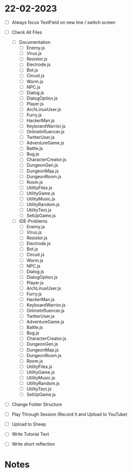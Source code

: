 # 22-02-2023

- [ ] Always focus TextField on new line / switch screen
- [ ] Check All Files
  - [ ] Documentation
    - [ ] Enemy.js
    - [ ] Virus.js
    - [ ] Resistor.js
    - [ ] Electrode.js
    - [ ] Bot.js
    - [ ] Circuit.js
    - [ ] Worm.js
    - [ ] NPC.js
    - [ ] Dialog.js
    - [ ] DialogOption.js
    - [ ] Player.js
    - [ ] ArchLinuxUser.js
    - [ ] Furry.js
    - [ ] HackerMan.js
    - [ ] KeyboardWarrior.js
    - [ ] OnlineInfluencer.js
    - [ ] TwitterUser.js
    - [ ] AdventureGame.js
    - [ ] Battle.js
    - [ ] Bug.js
    - [ ] CharacterCreator.js
    - [ ] DungeonGen.js
    - [ ] DungeonMap.js
    - [ ] DungeonRoom.js
    - [ ] Room.js
    - [ ] UtilityFiles.js
    - [ ] UtilityGame.js
    - [ ] UtilityMusic.js
    - [ ] UtilityRandom.js
    - [ ] UtilityText.js
    - [ ] SetUpGame.js
  - [ ] IDE-Problems
    - [ ] Enemy.js
    - [ ] Virus.js
    - [ ] Resistor.js
    - [ ] Electrode.js
    - [ ] Bot.js
    - [ ] Circuit.js
    - [ ] Worm.js
    - [ ] NPC.js
    - [ ] Dialog.js
    - [ ] DialogOption.js
    - [ ] Player.js
    - [ ] ArchLinuxUser.js
    - [ ] Furry.js
    - [ ] HackerMan.js
    - [ ] KeyboardWarrior.js
    - [ ] OnlineInfluencer.js
    - [ ] TwitterUser.js
    - [ ] AdventureGame.js
    - [ ] Battle.js
    - [ ] Bug.js
    - [ ] CharacterCreator.js
    - [ ] DungeonGen.js
    - [ ] DungeonMap.js
    - [ ] DungeonRoom.js
    - [ ] Room.js
    - [ ] UtilityFiles.js
    - [ ] UtilityGame.js
    - [ ] UtilityMusic.js
    - [ ] UtilityRandom.js
    - [ ] UtilityText.js
    - [ ] SetUpGame.js
- [ ] Change Folder Structure
- [ ] Play Through Session (Record it and Upload to YouTube)
- [ ] Upload to Sheep
- [ ] Write Tutorial Text
- [ ] Write short reflection


# Notes


